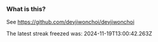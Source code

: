 
### What is this?

See https://github.com/devjiwonchoi/devjiwonchoi

The latest streak freezed was: 2024-11-19T13:00:42.263Z
